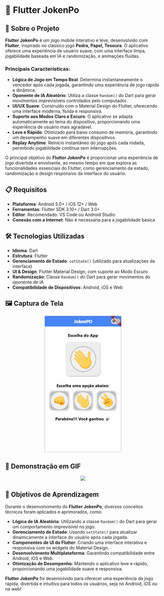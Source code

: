 # 📱 Flutter JokenPo

## 🚀 Sobre o Projeto

**Flutter JokenPo** é um jogo mobile interativo e leve, desenvolvido com **Flutter**, inspirado no clássico jogo **Pedra, Papel, Tesoura**. O aplicativo oferece uma experiência de usuário suave, com uma interface limpa, jogabilidade baseada em IA e randomização, e animações fluidas.

### Principais Características:

- **Lógica de Jogo em Tempo Real**: Determina instantaneamente o vencedor após cada jogada, garantindo uma experiência de jogo rápida e dinâmica.
- **Oponente de IA Aleatório**: Utiliza a classe `Random()` do Dart para gerar movimentos imprevisíveis controlados pelo computador.
- **UI/UX Suave**: Construído com o Material Design do Flutter, oferecendo uma interface moderna, fluida e responsiva.
- **Suporte aos Modos Claro e Escuro**: O aplicativo se adapta automaticamente ao tema do dispositivo, proporcionando uma experiência de usuário mais agradável.
- **Leve e Rápido**: Otimizado para baixo consumo de memória, garantindo um desempenho suave em diferentes dispositivos.
- **Replay Anytime**: Reinício instantâneo do jogo após cada rodada, permitindo jogabilidade contínua sem interrupções.

O principal objetivo do **Flutter JokenPo** é proporcionar uma experiência de jogo divertida e envolvente, ao mesmo tempo em que explora as funcionalidades essenciais do Flutter, como gerenciamento de estado, randomização e design responsivo da interface do usuário.

## 📋 Requisitos

- **Plataforma**: Android 5.0+ / iOS 12+ / Web
- **Ferramentas**: Flutter SDK 3.10+ / Dart 3.0+
- **Editor**: Recomendado: VS Code ou Android Studio
- **Conexão com a Internet**: Não é necessária para a jogabilidade básica


## 🛠 Tecnologias Utilizadas

- **Idioma**: Dart
- **Estrutura**: Flutter
- **Gerenciamento de Estado**: `setState()` (utilizado para atualizações da interface)
- **UI & Design**: Flutter Material Design, com suporte ao Modo Escuro
- **Randomização**: Classe `Random()` do Dart para gerar movimentos do oponente de IA
- **Compatibilidade de Dispositivos**: Android, iOS e Web


## 🖼 Captura de Tela  
<p align="center">
  <img src="Flutter-JokenPo-main/Flutter-JokenPo/images/lightMode.png" width="250">
</p>  


## 🎥 Demonstração em GIF  
<p align="center">
  <img src="Flutter-JokenPo-main/VideoJokenPo-ezgif.com-video-to-gif-converter.mp4" width="400">
</p>


## 🎯 Objetivos de Aprendizagem

Durante o desenvolvimento do **Flutter JokenPo**, diversos conceitos técnicos foram aplicados e aprimorados, como:

- **Lógica de IA Aleatória**: Utilizando a classe `Random()` do Dart para gerar um comportamento imprevisível no jogo.
- **Gerenciamento de Estado**: Usando `setState()` para atualizar dinamicamente a interface do usuário após cada jogada.
- **Componentes de UI do Flutter**: Criando uma interface interativa e responsiva com os widgets do Material Design.
- **Desenvolvimento Multiplataforma**: Garantindo compatibilidade entre Android, iOS e Web.
- **Otimização de Desempenho**: Mantendo o aplicativo leve e rápido, proporcionando uma jogabilidade suave e responsiva.

**Flutter JokenPo** foi desenvolvido para oferecer uma experiência de jogo rápida, divertida e intuitiva para todos os usuários, seja no Android, iOS ou na web!

